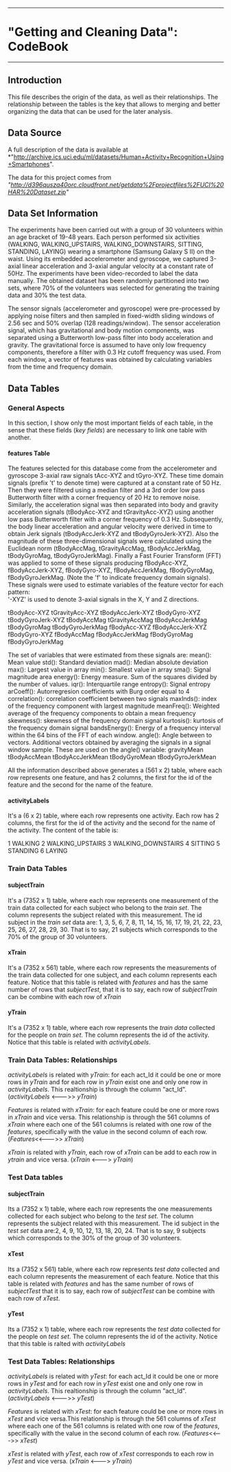-------------------------------------------------
# "Getting and Cleaning Data": CodeBook 
-------------------------------------------------

## Introduction

This file describes the origin of the data, as well as their relationships. The relationship between the tables is the key that allows to merging and better organizing the data that can be used for the later analysis.

## Data Source

A full description of the data is available at 
*"http://archive.ics.uci.edu/ml/datasets/Human+Activity+Recognition+Using+Smartphones".

The data  for this project comes from 
*"http://d396qusza40orc.cloudfront.net/getdata%2Fprojectfiles%2FUCI%20HAR%20Dataset.zip"* 


## Data Set Information

The experiments have been carried out with a group of 30 volunteers within an age bracket of 19-48 years. Each person performed six activities (WALKING, WALKING_UPSTAIRS, WALKING_DOWNSTAIRS, SITTING, STANDING, LAYING) wearing a smartphone (Samsung Galaxy S II) on the waist. Using its embedded accelerometer and gyroscope, we captured 3-axial linear acceleration and 3-axial angular velocity at a constant rate of 50Hz. The experiments have been video-recorded to label the data manually. The obtained dataset has been randomly partitioned into two sets, where 70% of the volunteers was selected for generating the training data and 30% the test data. 

The sensor signals (accelerometer and gyroscope) were pre-processed by applying noise filters and then sampled in fixed-width sliding windows of 2.56 sec and 50% overlap (128 readings/window). The sensor acceleration signal, which has gravitational and body motion components, was separated using a Butterworth low-pass filter into body acceleration and gravity. The gravitational force is assumed to have only low frequency components, therefore a filter with 0.3 Hz cutoff frequency was used. From each window, a vector of features was obtained by calculating variables from the time and frequency domain. 

## Data Tables 

### General Aspects

In this section,  I show only the most important fields of each table, in the sense that these fields (*key fields*) are necessary to link one table with another. 

#### features Table

The features selected for this database come from the accelerometer and gyroscope 3-axial raw signals tAcc-XYZ and tGyro-XYZ. These time domain signals (prefix 't' to denote time) were captured at a constant rate of 50 Hz. Then they were filtered using a median filter and a 3rd order low pass Butterworth filter with a corner frequency of 20 Hz to remove noise. Similarly, the acceleration signal was then separated into body and gravity acceleration signals (tBodyAcc-XYZ and tGravityAcc-XYZ) using another low pass Butterworth filter with a corner frequency of 0.3 Hz. 
Subsequently, the body linear acceleration and angular velocity were derived in time to obtain Jerk signals (tBodyAccJerk-XYZ and tBodyGyroJerk-XYZ). Also the magnitude of these three-dimensional signals were calculated using the Euclidean norm (tBodyAccMag, tGravityAccMag, tBodyAccJerkMag, tBodyGyroMag, tBodyGyroJerkMag). 
Finally a Fast Fourier Transform (FFT) was applied to some of these signals producing fBodyAcc-XYZ, fBodyAccJerk-XYZ, fBodyGyro-XYZ, fBodyAccJerkMag, fBodyGyroMag, fBodyGyroJerkMag. (Note the 'f' to indicate frequency domain signals). 
These signals were used to estimate variables of the feature vector for each pattern:  
'-XYZ' is used to denote 3-axial signals in the X, Y and Z directions.

tBodyAcc-XYZ
tGravityAcc-XYZ
tBodyAccJerk-XYZ
tBodyGyro-XYZ
tBodyGyroJerk-XYZ
tBodyAccMag
tGravityAccMag
tBodyAccJerkMag
tBodyGyroMag
tBodyGyroJerkMag
fBodyAcc-XYZ
fBodyAccJerk-XYZ
fBodyGyro-XYZ
fBodyAccMag
fBodyAccJerkMag
fBodyGyroMag
fBodyGyroJerkMag

The set of variables that were estimated from these signals are: 
mean(): Mean value
std(): Standard deviation
mad(): Median absolute deviation 
max(): Largest value in array
min(): Smallest value in array
sma(): Signal magnitude area
energy(): Energy measure. Sum of the squares divided by the number of values. 
iqr(): Interquartile range 
entropy(): Signal entropy
arCoeff(): Autorregresion coefficients with Burg order equal to 4
correlation(): correlation coefficient between two signals
maxInds(): index of the frequency component with largest magnitude
meanFreq(): Weighted average of the frequency components to obtain a mean frequency
skewness(): skewness of the frequency domain signal 
kurtosis(): kurtosis of the frequency domain signal 
bandsEnergy(): Energy of a frequency interval within the 64 bins of the FFT of each window.
angle(): Angle between to vectors.
Additional vectors obtained by averaging the signals in a signal window sample. These are used on the angle() variable:
gravityMean
tBodyAccMean
tBodyAccJerkMean
tBodyGyroMean
tBodyGyroJerkMean

All the information described above generates a (561 x 2) table, where each row represents one feature, and has 2 columns, the first for the id of the feature and the second for the name of the feature. 

#### activityLabels

It's a (6 x 2) table, where each row represents one activity. Each row has 2 columns, the first for the id of the activity and the second for the name of the activity. The content of the table is:

1 WALKING
2 WALKING_UPSTAIRS
3 WALKING_DOWNSTAIRS
4 SITTING
5 STANDING
6 LAYING


### Train Data Tables

#### subjectTrain

It's a (7352 x 1) table, where each row represents one measurement of the train data collected for each subject who belong to the  *train set*. The column represents the subject related with this measurement. The id subject in the *train set* data  are: 1, 3, 5, 6, 7, 8, 11, 14, 15, 16, 17, 19, 21, 22, 23, 25, 26, 27, 28, 29, 30. That is to say,  21 subjects which corresponds to the 70% of the group of 30 volunteers.


#### xTrain

It's a (7352 x 561) table, where each row represents the measurements of the train data collected for one subject, and each column represents each feature.   Notice that this table is related with *features* and has the same number of rows that *subjectTest*, that it is to say, each row of *subjectTrain* can be combine with each row of *xTrain*

#### yTrain

It's a (7352 x 1) table, where each row represents the *train data* collected for the people on *train set*. The column represents the id of the activity. Notice that this table is related with *activityLabels*.  

### Train Data Tables: Relationships

*activityLabels* is related with *yTrain*: for each act_Id it could be one or more rows in *yTrain* and for each row in *yTrain* exist one and only one row in *activityLabels*. This realtionship is through the column "act_Id". (*activityLabels* <--->> *yTrain*)

*Features* is related with *xTrain*: for each feature could be one or more rows in *xTrain* and vice versa. This relationship is through the 561 columns of *xTrain* where each one of the 561 columns is related with one row of the *features*, specifically with the value in the second column of each row. (*Features*<<--->> *xTrain*)

*xTrain* is related with *yTrain*, each row of *xTrain* can be add to each row in *ytrain* and vice versa. 
(*xTrain* <---> *yTrain*)

### Test Data tables

#### subjectTrain

Its a (7352 x 1) table, where each row represents the one measurements collected for each subject who belong to the *test set*. The column represents the subject related with this measurement. The id subject in the *test set* data  are:2, 4, 9, 10, 12, 13, 18, 20, 24. That is to say,  9 subjects which corresponds to the 30% of the group of 30 volunteers. 

#### xTest

Its a (7352 x 561) table, where each row represents *test data* collected and each column represents the measurement of each feature.   Notice that this table is related with *features* and has the same number of rows of *subjectTest* that it is to say, each row of *subjectTest* can be combine with each row of *xTest*.

#### yTest

Its a (7352 x 1) table, where each row represents the *test data* collected for the people on *test set*. The column represents the id of the activity. Notice that this table is ralted with *activityLabels* 

### Test Data Tables: Relationships

*activityLabels* is related with *yTest*: for each act_Id it could be one or more rows in *yTest* and for each row in *yTest* exist one and only one row in *activityLabels*. This realtionship is through the column "act_Id". (*activityLabels* <--->> *yTest*)

*Features* is related with *xTest*: for each feature could be one or more rows in *xTest* and vice versa.This relationship is through the 561 columns of *xTest* where each one of the 561 columns is related with one row of the *features*, specifically with the value in the second column of each row. (*Features*<<--->> *xTest*)

*xTest* is related with *yTest*, each row of *xTest* corresponds to each row in *yTest* and vice versa. 
(*xTrain* <---> *yTrain*)
